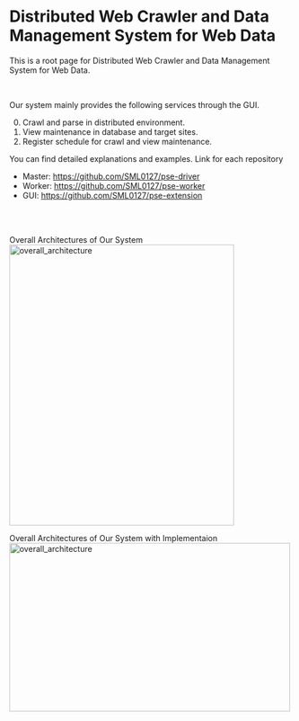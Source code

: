 # Distributed Web Crawler and Data Management System for Web Data


This is a root page for Distributed Web Crawler and Data Management System for Web Data.

<br>

Our system mainly provides the following services through the GUI. 

0. Crawl and parse in distributed environment.
1. View maintenance in database and target sites.
2. Register schedule for crawl and view maintenance.

You can find detailed explanations and examples.
Link for each repository
- Master: https://github.com/SML0127/pse-driver
- Worker: https://github.com/SML0127/pse-worker
- GUI: https://github.com/SML0127/pse-extension

<br>
<br>

Overall Architectures of Our System
<img width="400" height="500" alt="overall_architecture" src="https://user-images.githubusercontent.com/13589283/140601538-9ebc134e-0e55-404e-9929-c231295de423.png">

Overall Architectures of Our System with Implementaion
<img width="500" height="300" alt="overall_architecture" src="https://user-images.githubusercontent.com/13589283/140601624-d8bd5686-a8a9-4d40-baf9-c6376fb3c1cb.jpg">
